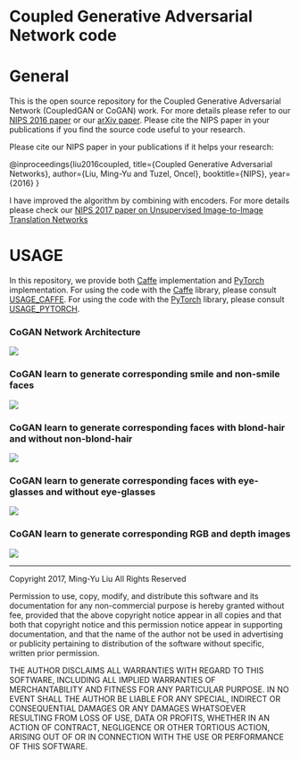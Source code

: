 # Coupled Generative Adversarial Network code

# General

This is the open source repository for the Coupled Generative Adversarial Network (CoupledGAN or CoGAN) work.  For more details please refer to our [NIPS 2016 paper](https://papers.nips.cc/paper/6544-coupled-generative-adversarial-networks.pdf) or our [arXiv paper](https://arxiv.org/abs/1606.07536). Please cite the NIPS paper in your publications if you find the source code useful to your research.

Please cite our NIPS paper in your publications if it helps your research:

@inproceedings{liu2016coupled,
  title={Coupled Generative Adversarial Networks},
  author={Liu, Ming-Yu and Tuzel, Oncel},
  booktitle={NIPS},
  year={2016}
}

I have improved the algorithm by combining with encoders. For more details please check our [NIPS 2017 paper on Unsupervised Image-to-Image Translation Networks](https://papers.nips.cc/paper/6672-unsupervised-image-to-image-translation-networks.pdf)

# USAGE

In this repository, we provide both [Caffe](https://github.com/BVLC/caffe) implementation and [PyTorch](http://pytorch.org/) implementation. For using the code with the [Caffe](https://github.com/BVLC/caffe) library, please consult [USAGE_CAFFE](USAGE_CAFFE.md). For using the code with the [PyTorch](http://pytorch.org/) library, please consult [USAGE_PYTORCH](USAGE_PYTORCH.md).



### CoGAN Network Architecture
![](https://github.com/mingyuliutw/CoGAN_PyTorch/blob/master/images/overview_landscape_very_tight.jpg)

### CoGAN learn to generate corresponding smile and non-smile faces
![](https://github.com/mingyuliutw/CoGAN_PyTorch/blob/master/images/result_face_smiling_small.jpg)

### CoGAN learn to generate corresponding faces with blond-hair and without non-blond-hair
![](https://github.com/mingyuliutw/CoGAN_PyTorch/blob/master/images/result_face_blondhair_small.jpg)

### CoGAN learn to generate corresponding faces with eye-glasses and without eye-glasses
![](https://github.com/mingyuliutw/CoGAN_PyTorch/blob/master/images/result_face_eyeglasses_small.jpg)

### CoGAN learn to generate corresponding RGB and depth images
![](https://github.com/mingyuliutw/CoGAN_PyTorch/blob/master/images/result_nyu_small.jpg)

---

Copyright 2017, Ming-Yu Liu
All Rights Reserved

Permission to use, copy, modify, and distribute this software and its documentation for any non-commercial purpose is hereby granted without fee, provided that the above copyright notice appear in all copies and that both that copyright notice and this permission notice appear in supporting documentation, and that the name of the author not be used in advertising or publicity pertaining to distribution of the software without specific, written prior permission.

THE AUTHOR DISCLAIMS ALL WARRANTIES WITH REGARD TO THIS SOFTWARE, INCLUDING ALL IMPLIED WARRANTIES OF MERCHANTABILITY AND FITNESS FOR ANY PARTICULAR PURPOSE. IN NO EVENT SHALL THE AUTHOR BE LIABLE FOR ANY SPECIAL, INDIRECT OR CONSEQUENTIAL DAMAGES OR ANY DAMAGES WHATSOEVER RESULTING FROM LOSS OF USE, DATA OR PROFITS, WHETHER IN AN ACTION OF CONTRACT, NEGLIGENCE OR OTHER TORTIOUS ACTION, ARISING OUT OF OR IN CONNECTION WITH THE USE OR PERFORMANCE OF THIS SOFTWARE.